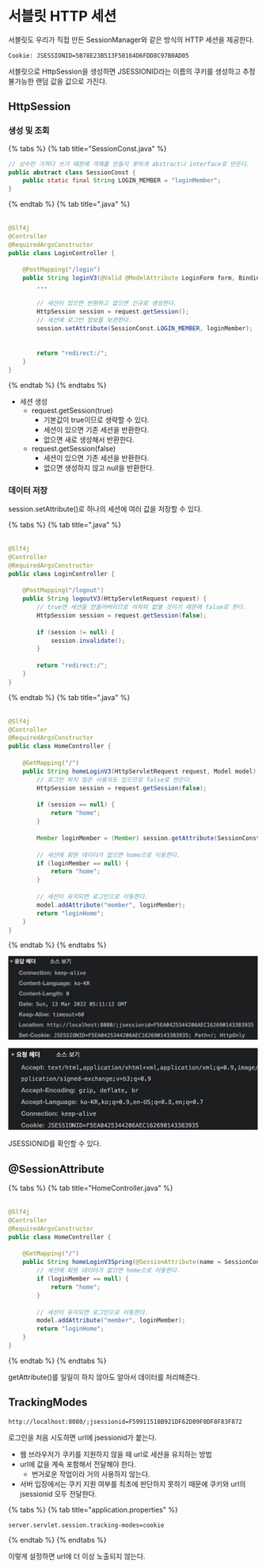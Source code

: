 # 서블릿 HTTP 세션

서블릿도 우리가 직접 만든 SessionManager와 같은 방식의 HTTP 세션을 제공한다.

```text
Cookie: JSESSIONID=5B78E23B513F50164D6FDD8C97B0AD05
```

서블릿으로 HttpSession을 생성하면 JSESSIONID라는 이름의 쿠키를 생성하고 추정 불가능한 랜덤 값을 값으로 가진다.

## HttpSession

### 생성 및 조회

{% tabs %} {% tab title="SessionConst.java" %}

```java
// 상수만 가져다 쓰기 때문에 객체를 만들지 못하게 abstract나 interface로 만든다.
public abstract class SessionConst {
    public static final String LOGIN_MEMBER = "loginMember";
}
```

{% endtab %} {% tab title=".java" %}

```java

@Slf4j
@Controller
@RequiredArgsConstructor
public class LoginController {

    @PostMapping("/login")
    public String loginV3(@Valid @ModelAttribute LoginForm form, BindingResult bindingResult, HttpServletRequest request) {
        ...

        // 세션이 있으면 반환하고 없으면 신규로 생성한다.
        HttpSession session = request.getSession();
        // 세션에 로그인 정보를 보관한다.
        session.setAttribute(SessionConst.LOGIN_MEMBER, loginMember);


        return "redirect:/";
    }
}
```

{% endtab %} {% endtabs %}

- 세션 생성
    - request.getSession(true)
        - 기본값이 true이므로 생략할 수 있다.
        - 세션이 있으면 기존 세션을 반환한다.
        - 없으면 새로 생성해서 반환한다.
    - request.getSession(false)
        - 세션이 있으면 기존 세션을 반환한다.
        - 없으면 생성하지 않고 null을 반환한다.

### 데이터 저장

session.setAttribute()로 하나의 세션에 여러 값을 저장할 수 있다.

{% tabs %} {% tab title=".java" %}

```java

@Slf4j
@Controller
@RequiredArgsConstructor
public class LoginController {

    @PostMapping("/logout")
    public String logoutV3(HttpServletRequest request) {
        // true면 세션을 만들어버리므로 어차피 없앨 것이기 때문에 false로 한다.
        HttpSession session = request.getSession(false);

        if (session != null) {
            session.invalidate();
        }

        return "redirect:/";
    }
}
```

{% endtab %} {% tab title=".java" %}

```java

@Slf4j
@Controller
@RequiredArgsConstructor
public class HomeController {

    @GetMapping("/")
    public String homeLoginV3(HttpServletRequest request, Model model) {
        // 로그인 하지 않은 사용자도 있으므로 false로 만든다.
        HttpSession session = request.getSession(false);

        if (session == null) {
            return "home";
        }

        Member loginMember = (Member) session.getAttribute(SessionConst.LOGIN_MEMBER);

        // 세션에 회원 데이터가 없으면 home으로 이동한다.
        if (loginMember == null) {
            return "home";
        }

        // 세션이 유지되면 로그인으로 이동한다.
        model.addAttribute("member", loginMember);
        return "loginHome";
    }
}
```

{% endtab %} {% endtabs %}

![](../../.gitbook/assets/kimyounghan-spring-mvc/11/screenshot%202022-03-13%20오후%202.11.30.png)

![](../../.gitbook/assets/kimyounghan-spring-mvc/11/screenshot%202022-03-13%20오후%202.12.48.png)

JSESSIONID를 확인할 수 있다.

## @SessionAttribute

{% tabs %} {% tab title="HomeController.java" %}

```java

@Slf4j
@Controller
@RequiredArgsConstructor
public class HomeController {

    @GetMapping("/")
    public String homeLoginV3Spring(@SessionAttribute(name = SessionConst.LOGIN_MEMBER, required = false) Member loginMember, Model model) {
        // 세션에 회원 데이터가 없으면 home으로 이동한다.
        if (loginMember == null) {
            return "home";
        }

        // 세션이 유지되면 로그인으로 이동한다.
        model.addAttribute("member", loginMember);
        return "loginHome";
    }
}
```

{% endtab %} {% endtabs %}

getAttribute()를 일일이 하지 않아도 알아서 데이터를 처리해준다.

## TrackingModes

```text
http://localhost:8080/;jsessionid=F59911518B921DF62D09F0DF8F83F872
```

로그인을 처음 시도하면 url에 jsessionid가 붙는다.

- 웹 브라우저가 쿠키를 지원하지 않을 때 url로 세션을 유지하는 방법
- url에 값을 계속 포함해서 전달해야 한다.
    - 번거로운 작업이라 거의 사용하지 않는다.
- 서버 입장에서는 쿠키 지원 여부를 최초에 판단하지 못하기 때문에 쿠키와 url의 jsessionid 모두 전달한다.

{% tabs %} {% tab title="application.properties" %}

```properties
server.servlet.session.tracking-modes=cookie
```

{% endtab %} {% endtabs %}

이렇게 설정하면 url에 더 이상 노출되지 않는다.